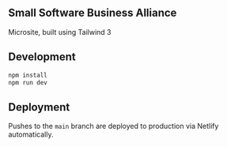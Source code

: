 ## Small Software Business Alliance

Microsite, built using Tailwind 3

## Development

```bash
npm install
npm run dev
```

## Deployment

Pushes to the `main` branch are deployed to production via Netlify automatically.
